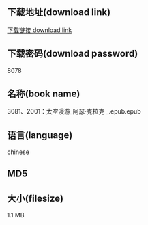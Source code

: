 ## 下载地址(download link)
[下载链接 download link](https://voluble-croquembouche-d321dc.netlify.app/?s=3081%E3%80%812001%EF%BC%9A%E5%A4%AA%E7%A9%BA%E6%BC%AB%E6%B8%B8_%E9%98%BF%E7%91%9F%C2%B7%E5%85%8B%E6%8B%89%E5%85%8B+_.epub)

## 下载密码(download password)
8078

## 名称(book name)
3081、2001：太空漫游_阿瑟·克拉克 _.epub.epub

## 语言(language)
chinese

## MD5


## 大小(filesize)
1.1 MB
